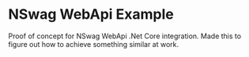 # NSwag WebApi Example
Proof of concept for NSwag WebApi .Net Core integration. Made this to figure out how to achieve something similar at work.
